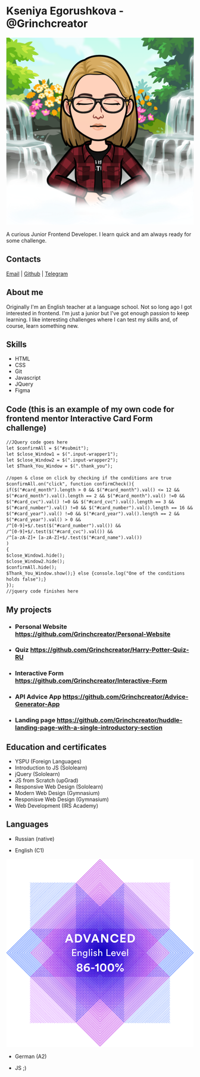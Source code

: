 # Kseniya Egorushkova - @Grinchcreator

![me](deep_breaths.png)

A curious Junior Frontend Developer. I learn quick and am always ready for some challenge.


## Contacts

[Email](mailto:xgreenwich97@gmail.com) | [Github](https://github.com/Grinchcreato) |  [Telegram](t.me/drug.tribe)

## About me

Originally I'm an English teacher at a language school. Not so long ago I got interested in frontend. I'm just a junior but I've got enough passion to keep learning. 
I like interesting challenges where I can test my skills and, of course, learn something new. 

## Skills

* HTML
* CSS
* Git
* Javascript
* JQuery
* Figma

## Code (this is an example of my own code for frontend mentor Interactive Card Form challenge)

```
//JQuery code goes here
let $confirmAll = $("#submit");
let $close_Window1 = $(".input-wrapper1");
let $close_Window2 = $(".input-wrapper2");
let $Thank_You_Window = $(".thank_you"); 

//open & close on click by checking if the conditions are true
$confirmAll.on("click", function confirmCheck(){
if($("#card_month").length > 0 && $("#card_month").val() <= 12 && $("#card_month").val().length == 2 && $("#card_month").val() !=0 &&
$("#card_cvc").val() !=0 && $("#card_cvc").val().length == 3 &&
$("#card_number").val() !=0 && $("#card_number").val().length == 16 &&
$("#card_year").val() !=0 && $("#card_year").val().length == 2 && $("#card_year").val() > 0 &&
/^[0-9]+$/.test($("#card_number").val()) &&
/^[0-9]+$/.test($("#card_cvc").val()) &&
/^[a-zA-Z]+ [a-zA-Z]+$/.test($("#card_name").val())
)
{
$close_Window1.hide();
$close_Window2.hide();
$confirmAll.hide();
$Thank_You_Window.show();} else {console.log("One of the conditions holds false");}
});
//jquery code finishes here

```

## My projects

* ### Personal Website https://github.com/Grinchcreator/Personal-Website
* ### Quiz https://github.com/Grinchcreator/Harry-Potter-Quiz-RU
* ### Interactive Form https://github.com/Grinchcreator/Interactive-Form
* ### API Advice App https://github.com/Grinchcreator/Advice-Generator-App
* ### Landing page https://github.com/Grinchcreator/huddle-landing-page-with-a-single-introductory-section

## Education and certificates

* YSPU (Foreign Languages)
* Introduction to JS (Sololearn)
* jQuery (Sololearn)
* JS from Scratch (upGrad)
* Responsive Web Design (Sololearn)
* Modern Web Design (Gymnasium)
* Responisve Web Design (Gymnasium)
* Web Development (IRS Academy)

## Languages

* Russian (native)

* English (C1)

![English](unnamed.png)

* German (A2)

* JS ;)
